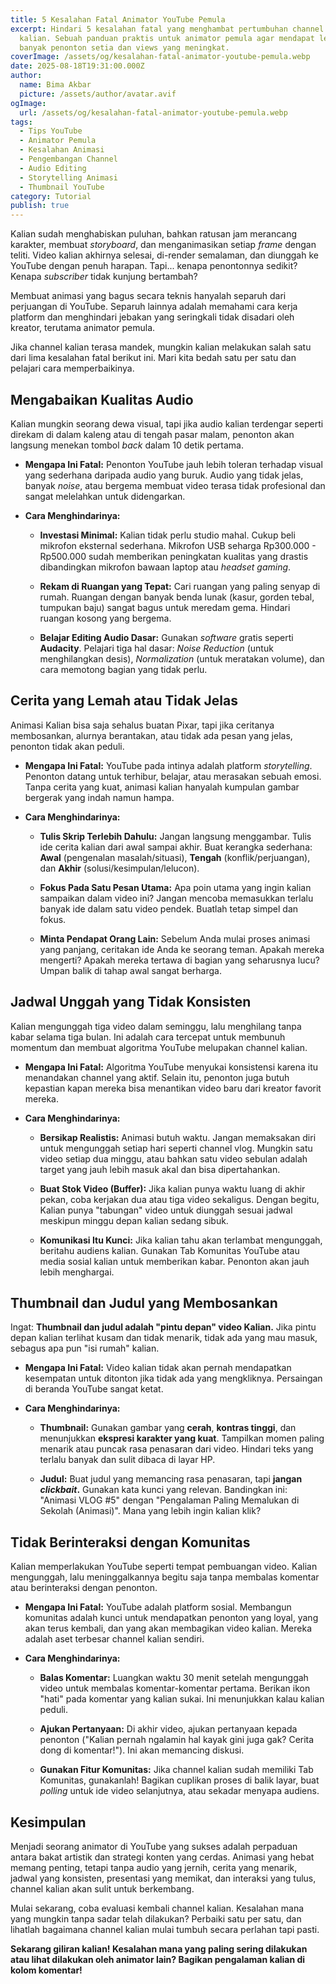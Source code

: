 ```yaml
---
title: 5 Kesalahan Fatal Animator YouTube Pemula
excerpt: Hindari 5 kesalahan fatal yang menghambat pertumbuhan channel animasi
  kalian. Sebuah panduan praktis untuk animator pemula agar mendapat lebih
  banyak penonton setia dan views yang meningkat.
coverImage: /assets/og/kesalahan-fatal-animator-youtube-pemula.webp
date: 2025-08-18T19:31:00.000Z
author:
  name: Bima Akbar
  picture: /assets/author/avatar.avif
ogImage:
  url: /assets/og/kesalahan-fatal-animator-youtube-pemula.webp
tags:
  - Tips YouTube
  - Animator Pemula
  - Kesalahan Animasi
  - Pengembangan Channel
  - Audio Editing
  - Storytelling Animasi
  - Thumbnail YouTube
category: Tutorial
publish: true
---
```

Kalian sudah menghabiskan puluhan, bahkan ratusan jam merancang karakter, membuat _storyboard_, dan menganimasikan setiap _frame_ dengan teliti. Video kalian akhirnya selesai, di-render semalaman, dan diunggah ke YouTube dengan penuh harapan. Tapi... kenapa penontonnya sedikit? Kenapa _subscriber_ tidak kunjung bertambah?

Membuat animasi yang bagus secara teknis hanyalah separuh dari perjuangan di YouTube. Separuh lainnya adalah memahami cara kerja platform dan menghindari jebakan yang seringkali tidak disadari oleh kreator, terutama animator pemula.

Jika channel kalian terasa mandek, mungkin kalian melakukan salah satu dari lima kesalahan fatal berikut ini. Mari kita bedah satu per satu dan pelajari cara memperbaikinya.

## Mengabaikan Kualitas Audio

Kalian mungkin seorang dewa visual, tapi jika audio kalian terdengar seperti direkam di dalam kaleng atau di tengah pasar malam, penonton akan langsung menekan tombol _back_ dalam 10 detik pertama.

*   **Mengapa Ini Fatal:** Penonton YouTube jauh lebih toleran terhadap visual yang sederhana daripada audio yang buruk. Audio yang tidak jelas, banyak _noise_, atau bergema membuat video terasa tidak profesional dan sangat melelahkan untuk didengarkan.
    
*   **Cara Menghindarinya:**
    
    *   **Investasi Minimal:** Kalian tidak perlu studio mahal. Cukup beli mikrofon eksternal sederhana. Mikrofon USB seharga Rp300.000 - Rp500.000 sudah memberikan peningkatan kualitas yang drastis dibandingkan mikrofon bawaan laptop atau _headset gaming_.
        
    *   **Rekam di Ruangan yang Tepat:** Cari ruangan yang paling senyap di rumah. Ruangan dengan banyak benda lunak (kasur, gorden tebal, tumpukan baju) sangat bagus untuk meredam gema. Hindari ruangan kosong yang bergema.
        
    *   **Belajar Editing Audio Dasar:** Gunakan _software_ gratis seperti **Audacity**. Pelajari tiga hal dasar: _Noise Reduction_ (untuk menghilangkan desis), _Normalization_ (untuk meratakan volume), dan cara memotong bagian yang tidak perlu.
        

## Cerita yang Lemah atau Tidak Jelas

Animasi Kalian bisa saja sehalus buatan Pixar, tapi jika ceritanya membosankan, alurnya berantakan, atau tidak ada pesan yang jelas, penonton tidak akan peduli.

*   **Mengapa Ini Fatal:** YouTube pada intinya adalah platform _storytelling_. Penonton datang untuk terhibur, belajar, atau merasakan sebuah emosi. Tanpa cerita yang kuat, animasi kalian hanyalah kumpulan gambar bergerak yang indah namun hampa.
    
*   **Cara Menghindarinya:**
    
    *   **Tulis Skrip Terlebih Dahulu:** Jangan langsung menggambar. Tulis ide cerita kalian dari awal sampai akhir. Buat kerangka sederhana: **Awal** (pengenalan masalah/situasi), **Tengah** (konflik/perjuangan), dan **Akhir** (solusi/kesimpulan/lelucon).
        
    *   **Fokus Pada Satu Pesan Utama:** Apa poin utama yang ingin kalian sampaikan dalam video ini? Jangan mencoba memasukkan terlalu banyak ide dalam satu video pendek. Buatlah tetap simpel dan fokus.
        
    *   **Minta Pendapat Orang Lain:** Sebelum Anda mulai proses animasi yang panjang, ceritakan ide Anda ke seorang teman. Apakah mereka mengerti? Apakah mereka tertawa di bagian yang seharusnya lucu? Umpan balik di tahap awal sangat berharga.
        

## Jadwal Unggah yang Tidak Konsisten

Kalian mengunggah tiga video dalam seminggu, lalu menghilang tanpa kabar selama tiga bulan. Ini adalah cara tercepat untuk membunuh momentum dan membuat algoritma YouTube melupakan channel kalian.

*   **Mengapa Ini Fatal:** Algoritma YouTube menyukai konsistensi karena itu menandakan channel yang aktif. Selain itu, penonton juga butuh kepastian kapan mereka bisa menantikan video baru dari kreator favorit mereka.
    
*   **Cara Menghindarinya:**
    
    *   **Bersikap Realistis:** Animasi butuh waktu. Jangan memaksakan diri untuk mengunggah setiap hari seperti channel vlog. Mungkin satu video setiap dua minggu, atau bahkan satu video sebulan adalah target yang jauh lebih masuk akal dan bisa dipertahankan.
        
    *   **Buat Stok Video (Buffer):** Jika kalian punya waktu luang di akhir pekan, coba kerjakan dua atau tiga video sekaligus. Dengan begitu, Kalian punya "tabungan" video untuk diunggah sesuai jadwal meskipun minggu depan kalian sedang sibuk.
        
    *   **Komunikasi Itu Kunci:** Jika kalian tahu akan terlambat mengunggah, beritahu audiens kalian. Gunakan Tab Komunitas YouTube atau media sosial kalian untuk memberikan kabar. Penonton akan jauh lebih menghargai.
        

## Thumbnail dan Judul yang Membosankan

Ingat: **Thumbnail dan judul adalah "pintu depan" video Kalian.** Jika pintu depan kalian terlihat kusam dan tidak menarik, tidak ada yang mau masuk, sebagus apa pun "isi rumah" kalian.

*   **Mengapa Ini Fatal:** Video kalian tidak akan pernah mendapatkan kesempatan untuk ditonton jika tidak ada yang mengkliknya. Persaingan di beranda YouTube sangat ketat.
    
*   **Cara Menghindarinya:**
    
    *   **Thumbnail:** Gunakan gambar yang **cerah**, **kontras tinggi**, dan menunjukkan **ekspresi karakter yang kuat**. Tampilkan momen paling menarik atau puncak rasa penasaran dari video. Hindari teks yang terlalu banyak dan sulit dibaca di layar HP.
        
    *   **Judul:** Buat judul yang memancing rasa penasaran, tapi **jangan _clickbait_.** Gunakan kata kunci yang relevan. Bandingkan ini: "Animasi VLOG #5" dengan "Pengalaman Paling Memalukan di Sekolah (Animasi)". Mana yang lebih ingin kalian klik?
        

## Tidak Berinteraksi dengan Komunitas

Kalian memperlakukan YouTube seperti tempat pembuangan video. Kalian mengunggah, lalu meninggalkannya begitu saja tanpa membalas komentar atau berinteraksi dengan penonton.

*   **Mengapa Ini Fatal:** YouTube adalah platform sosial. Membangun komunitas adalah kunci untuk mendapatkan penonton yang loyal, yang akan terus kembali, dan yang akan membagikan video kalian. Mereka adalah aset terbesar channel kalian sendiri.
    
*   **Cara Menghindarinya:**
    
    *   **Balas Komentar:** Luangkan waktu 30 menit setelah mengunggah video untuk membalas komentar-komentar pertama. Berikan ikon "hati" pada komentar yang kalian sukai. Ini menunjukkan kalau kalian peduli.
        
    *   **Ajukan Pertanyaan:** Di akhir video, ajukan pertanyaan kepada penonton ("Kalian pernah ngalamin hal kayak gini juga gak? Cerita dong di komentar!"). Ini akan memancing diskusi.
        
    *   **Gunakan Fitur Komunitas:** Jika channel kalian sudah memiliki Tab Komunitas, gunakanlah! Bagikan cuplikan proses di balik layar, buat _polling_ untuk ide video selanjutnya, atau sekadar menyapa audiens.
        

## Kesimpulan

Menjadi seorang animator di YouTube yang sukses adalah perpaduan antara bakat artistik dan strategi konten yang cerdas. Animasi yang hebat memang penting, tetapi tanpa audio yang jernih, cerita yang menarik, jadwal yang konsisten, presentasi yang memikat, dan interaksi yang tulus, channel kalian akan sulit untuk berkembang.

Mulai sekarang, coba evaluasi kembali channel kalian. Kesalahan mana yang mungkin tanpa sadar telah dilakukan? Perbaiki satu per satu, dan lihatlah bagaimana channel kalian mulai tumbuh secara perlahan tapi pasti.

**Sekarang giliran kalian! Kesalahan mana yang paling sering dilakukan atau lihat dilakukan oleh animator lain? Bagikan pengalaman kalian di kolom komentar!**